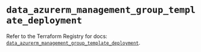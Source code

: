 # `data_azurerm_management_group_template_deployment`

Refer to the Terraform Registry for docs: [`data_azurerm_management_group_template_deployment`](https://registry.terraform.io/providers/hashicorp/azurerm/4.24.0/docs/data-sources/management_group_template_deployment).
